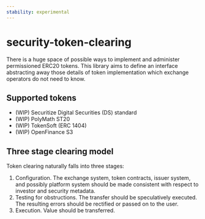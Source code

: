 ```yaml
---
stability: experimental
---
```


security-token-clearing
==

There is a huge space of possible ways to implement and administer permissioned
ERC20 tokens.  This library aims to define an interface abstracting away those
details of token implementation which exchange operators do not need to know. 

Supported tokens
--

- (WIP) Securitize Digital Securities (DS) standard
- (WIP) PolyMath ST20
- (WIP) TokenSoft (ERC 1404) 
- (WIP) OpenFinance S3

Three stage clearing model
--

Token clearing naturally falls into three stages:

1. Configuration.  The exchange system, token contracts,
   issuer system, and possibly platform system should be made consistent with
   respect to investor and security metadata.
2. Testing for obstructions.  The transfer should be speculatively executed.
   The resulting errors should be rectified or passed on to the user. 
3. Execution.  Value should be transferred.
